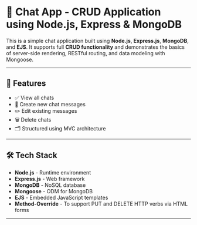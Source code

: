 # 💬 Chat App - CRUD Application using Node.js, Express & MongoDB

This is a simple chat application built using **Node.js**, **Express.js**, **MongoDB**, and **EJS**. It supports full **CRUD functionality** and demonstrates the basics of server-side rendering, RESTful routing, and data modeling with Mongoose.

---

## 📌 Features

- ✅ View all chats
- 📝 Create new chat messages
- ✏️ Edit existing messages
- 🗑️ Delete chats
- 🗂️ Structured using MVC architecture

---

## 🛠️ Tech Stack

- **Node.js** - Runtime environment
- **Express.js** - Web framework
- **MongoDB** - NoSQL database
- **Mongoose** - ODM for MongoDB
- **EJS** - Embedded JavaScript templates
- **Method-Override** - To support PUT and DELETE HTTP verbs via HTML forms

---



